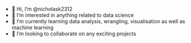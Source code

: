 - 👋 Hi, I’m @nicholask2312
- 👀 I’m interested in anything related to data science
- 🌱 I’m currently learning data analysis, wrangling, visualisation as well as machine learning
- 💞️ I’m looking to collaborate on any exciting projects


<!---
nicholask2312/nicholask2312 is a ✨ special ✨ repository because its `README.md` (this file) appears on your GitHub profile.
You can click the Preview link to take a look at your changes.
--->

